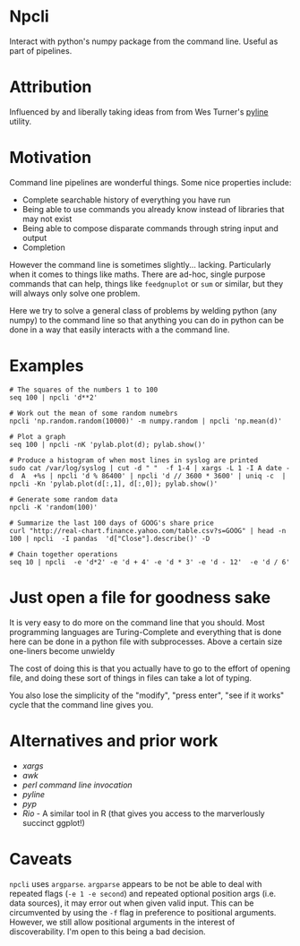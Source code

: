 # Npcli

Interact with python's numpy package from the command line. Useful as part of pipelines.

# Attribution

Influenced by and liberally taking ideas from from Wes Turner's [pyline](https://github.com/westurner/pyline) utility.

# Motivation

Command line pipelines are wonderful things. Some nice properties include:

* Complete searchable history of everything you have run
* Being able to use commands you already know instead of libraries that may not exist
* Being able to compose disparate commands through string input and output
* Completion

However the command line is sometimes slightly... lacking. Particularly when it comes to
things like maths. There are ad-hoc, single purpose commands that can help, things like
`feedgnuplot` or `sum` or similar, but they will always only solve one problem.

Here we try to solve a general class of problems by welding python (any numpy)
to the command line so that anything you can do in python can be done
in a way that easily interacts with a the command line.

# Examples

```
# The squares of the numbers 1 to 100
seq 100 | npcli 'd**2'

# Work out the mean of some random numebrs
npcli 'np.random.random(10000)' -m numpy.random | npcli 'np.mean(d)'

# Plot a graph
seq 100 | npcli -nK 'pylab.plot(d); pylab.show()'

# Produce a histogram of when most lines in syslog are printed
sudo cat /var/log/syslog | cut -d " "  -f 1-4 | xargs -L 1 -I A date -d  A  +%s | npcli 'd % 86400' | npcli 'd // 3600 * 3600' | uniq -c  | npcli -Kn 'pylab.plot(d[:,1], d[:,0]); pylab.show()'

# Generate some random data
npcli -K 'random(100)'

# Summarize the last 100 days of GOOG's share price
curl "http://real-chart.finance.yahoo.com/table.csv?s=GOOG" | head -n 100 | npcli  -I pandas  'd["Close"].describe()' -D

# Chain together operations
seq 10 | npcli  -e 'd*2' -e 'd + 4' -e 'd * 3' -e 'd - 12'  -e 'd / 6'
```

# Just open a file for goodness sake

It is very easy to do more on the command line that you should.
Most programming languages are Turing-Complete and everything that is done
here can be done in a python file with subprocesses. Above a certain size one-liners
become unwieldy

The cost of doing this is that you actually have to go to the effort of opening file,
and doing these sort of things in files can take a lot of typing.

You also lose the simplicity of the "modify", "press enter", "see if it works" cycle
that the command line gives you.


# Alternatives and prior work

* *xargs*
* *awk*
* *perl command line invocation*
* *pyline*
* *pyp*
* *Rio* - A similar tool in R (that gives you access to the marverlously succinct ggplot!)

# Caveats

`npcli` uses `argparse`.
`argparse` appears to be not be able to deal with repeated flags (`-e 1 -e second`) and repeated optional position args (i.e. data sources), it may error out when given valid input.
This can be circumvented by using the `-f` flag in preference to positional arguments.
However, we still allow positional arguments in the interest of discoverability.
I'm open to this being a bad decision.
